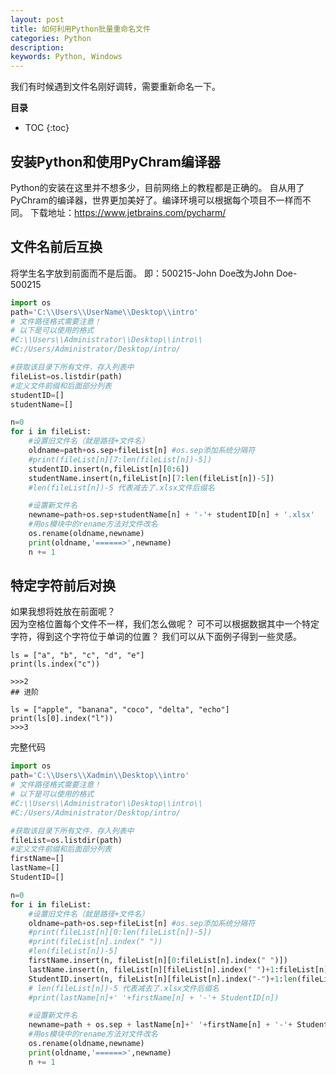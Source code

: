 ```yaml
---
layout: post
title: 如何利用Python批量重命名文件
categories: Python
description: 
keywords: Python, Windows
---
```


我们有时候遇到文件名刚好调转，需要重新命名一下。

**目录**

* TOC
{:toc}
  

## 安装Python和使用PyChram编译器
Python的安装在这里并不想多少，目前网络上的教程都是正确的。
自从用了PyChram的编译器，世界更加美好了。编译环境可以根据每个项目不一样而不同。
下载地址：https://www.jetbrains.com/pycharm/  


## 文件名前后互换
将学生名字放到前面而不是后面。
即：500215-John Doe改为John Doe-500215  
  
```python
import os
path='C:\\Users\\UserName\\Desktop\\intro'
# 文件路径格式需要注意！
# 以下是可以使用的格式
#C:\\Users\\Administrator\\Desktop\\intro\\
#C:/Users/Administrator/Desktop/intro/

#获取该目录下所有文件，存入列表中
fileList=os.listdir(path)
#定义文件前缀和后面部分列表
studentID=[]
studentName=[]

n=0
for i in fileList:
    #设置旧文件名（就是路径+文件名）
    oldname=path+os.sep+fileList[n] #os.sep添加系统分隔符
    #print(fileList[n][7:len(fileList[n])-5])
    studentID.insert(n,fileList[n][0:6])
    studentName.insert(n,fileList[n][7:len(fileList[n])-5])
    #len(fileList[n])-5 代表减去了.xlsx文件后缀名

    #设置新文件名
    newname=path+os.sep+studentName[n] + '-'+ studentID[n] + '.xlsx'
    #用os模块中的rename方法对文件改名
    os.rename(oldname,newname)
    print(oldname,'======>',newname)
    n += 1


```

## 特定字符前后对换
如果我想将姓放在前面呢？  
因为空格位置每个文件不一样，我们怎么做呢？
可不可以根据数据其中一个特定字符，得到这个字符位于单词的位置？
我们可以从下面例子得到一些灵感。  
```
ls = ["a", "b", "c", "d", "e"]
print(ls.index("c"))

>>>2
## 进阶

ls = ["apple", "banana", "coco", "delta", "echo"]
print(ls[0].index("l"))
>>>3
```

完整代码
```python
import os
path='C:\\Users\\Xadmin\\Desktop\\intro'
# 文件路径格式需要注意！
# 以下是可以使用的格式
#C:\\Users\\Administrator\\Desktop\\intro\\
#C:/Users/Administrator/Desktop/intro/

#获取该目录下所有文件，存入列表中
fileList=os.listdir(path)
#定义文件前缀和后面部分列表
firstName=[]
lastName=[]
StudentID=[]

n=0
for i in fileList:
    #设置旧文件名（就是路径+文件名）
    oldname=path+os.sep+fileList[n] #os.sep添加系统分隔符
    #print(fileList[n][0:len(fileList[n])-5])
    #print(fileList[n].index(" "))
    #len(fileList[n])-5]
    firstName.insert(n, fileList[n][0:fileList[n].index(" ")])
    lastName.insert(n, fileList[n][fileList[n].index(" ")+1:fileList[n].index("-")])
    StudentID.insert(n, fileList[n][fileList[n].index("-")+1:len(fileList[n])-5])
    # len(fileList[n])-5 代表减去了.xlsx文件后缀名
    #print(lastName[n]+' '+firstName[n] + '-'+ StudentID[n])

    #设置新文件名
    newname=path + os.sep + lastName[n]+' '+firstName[n] + '-'+ StudentID[n] + '.xlsx'
    #用os模块中的rename方法对文件改名
    os.rename(oldname,newname)
    print(oldname,'======>',newname)
    n += 1



```

